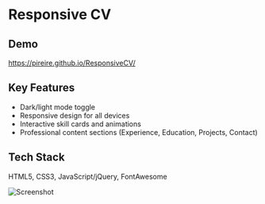 # Responsive CV

## Demo

https://pireire.github.io/ResponsiveCV/

## Key Features

- Dark/light mode toggle
- Responsive design for all devices
- Interactive skill cards and animations
- Professional content sections (Experience, Education, Projects, Contact)

## Tech Stack

HTML5, CSS3, JavaScript/jQuery, FontAwesome

![Screenshot](Screenshot%202020-05-21%20at%2011.24.44.png)
